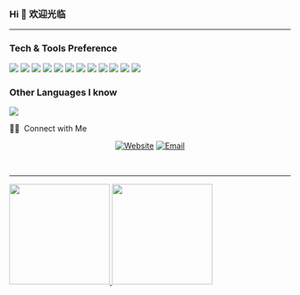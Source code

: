 ### Hi 👋 欢迎光临

---


### Tech & Tools Preference

<img src = "https://img.shields.io/badge/-HTML5-E34F26?style=flat&logo=html5&logoColor=white"> <img src = "https://img.shields.io/badge/-CSS3-1572B6?style=flat&logo=css3&logoColor=white">
<img src="https://img.shields.io/badge/-Bootstrap-563D7C?style=flat&logo=bootstrap&logoColor=white">
<img src="https://img.shields.io/badge/-JavaScript-eed718?style=flat&logo=javascript&logoColor=ffffff">
<img src="https://img.shields.io/badge/-vue-green?style=flat&logo=javascript&logoColor=00c8ff">
<img src="https://img.shields.io/badge/-MongoDB-4DB33D?style=flat&logo=mongodb&logoColor=FFFFFF">
<img src="https://img.shields.io/badge/-PostgreSQL-F29111?style=flat&logo=postgresql&logoColor=FFFFFF">
<img src="https://img.shields.io/badge/-Express.js-787878?style=flat">
<img src="https://img.shields.io/badge/-Node.js-3C873A?style=flat&logo=Node.js&logoColor=white">
<img src="http://img.shields.io/badge/-Git-F1502F?style=flat&logo=git&logoColor=FFFFFF">
<img src="http://img.shields.io/badge/-Github-000000?style=flat&logo=github&logoColor=FFFFFF">
<img src="http://img.shields.io/badge/-VS%20Code-007ACC?style=flat&logo=visual%20studio%20code&logoColor=white">

### Other Languages I know
<img src="https://img.shields.io/badge/-Python-black?style=flat&logo=python&logoColor=white"> 

🤝🏻  Connect with Me
<p align="center">
<a href="https://www.aigisss.com/"><img alt="Website" src="https://img.shields.io/badge/Website-https://www.aigisss.com-blue?style=flat-square&logo=google-chrome"></a>
<a href="gonghaineng@genew.com"><img alt="Email" src="https://img.shields.io/badge/Email-gonghaineng@genew.com-blue?style=flat-square&logo=gmail"></a>
</p>

<br/>


---


<a href="https://github.com/cenergy">
  <img height="180em" src="https://github-readme-stats.vercel.app/api?username=cenergy&theme=buefy&show_icons=true" />
  <img height="180em" src="https://github-readme-stats.vercel.app/api/top-langs/?username=cenergy&theme=buefy&layout=compact" />
</a>

